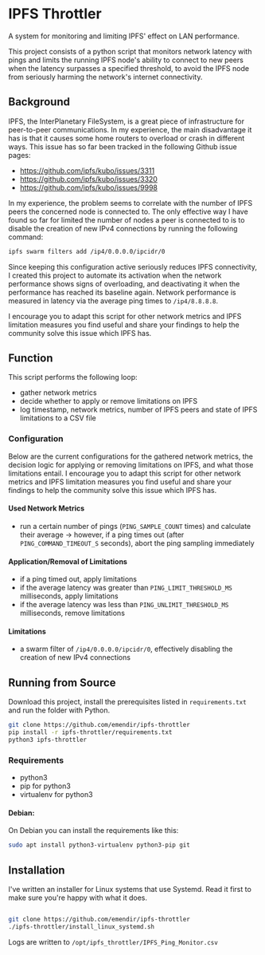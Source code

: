 
# IPFS Throttler

A system for monitoring and limiting IPFS' effect on LAN performance.

This project consists of a python script that monitors network latency with pings and limits the running IPFS node's ability to connect to new peers when the latency surpasses a specified threshold, to avoid the IPFS node from seriously harming the network's internet connectivity.

## Background

IPFS, the InterPlanetary FileSystem, is a great piece of infrastructure for peer-to-peer communications.
In my experience, the main disadvantage it has is that it causes some home routers to overload or crash in different ways.
This issue has so far been tracked in the following Github issue pages:

- https://github.com/ipfs/kubo/issues/3311
- https://github.com/ipfs/kubo/issues/3320
- https://github.com/ipfs/kubo/issues/9998

In my experience, the problem seems to correlate with the number of IPFS peers the concerned node is connected to.
The only effective way I have found so far for limited the number of nodes a peer is connected to is to disable the creation of new IPv4 connections by running the following command:

```sh
ipfs swarm filters add /ip4/0.0.0.0/ipcidr/0
```

Since keeping this configuration active seriously reduces IPFS connectivity, I created this project to automate its activation when the network performance shows signs of overloading, and deactivating it when the performance has reached its baseline again.
Network performance is measured in latency via the average ping times to `/ip4/8.8.8.8`.

I encourage you to adapt this script for other network metrics and IPFS limitation measures you find useful and share your findings to help the community solve this issue which IPFS has.

## Function

This script performs the following loop:

- gather network metrics
- decide whether to apply or remove limitations on IPFS
- log timestamp, network metrics, number of IPFS peers and state of IPFS limitations to a CSV file

### Configuration

Below are the current configurations for the gathered network metrics, the decision logic for applying or removing limitations on IPFS, and what those limitations entail.
I encourage you to adapt this script for other network metrics and IPFS limitation measures you find useful and share your findings to help the community solve this issue which IPFS has.

#### Used Network Metrics

- run a certain number of pings (`PING_SAMPLE_COUNT` times) and calculate their average
  -> however, if a ping times out (after `PING_COMMAND_TIMEOUT_S` seconds), abort the ping sampling immediately

#### Application/Removal of Limitations

- if a ping timed out, apply limitations
- if the average latency was greater than `PING_LIMIT_THRESHOLD_MS` milliseconds, apply limitations
- if the average latency was less than `PING_UNLIMIT_THRESHOLD_MS` milliseconds, remove limitations

#### Limitations

- a swarm filter of `/ip4/0.0.0.0/ipcidr/0`, effectively disabling the creation of new IPv4 connections

## Running from Source

Download this project, install the prerequisites listed in `requirements.txt` and run the folder with Python.

```sh
git clone https://github.com/emendir/ipfs-throttler
pip install -r ipfs-throttler/requirements.txt
python3 ipfs-throttler
```

### Requirements

- python3
- pip for python3
- virtualenv for python3

#### Debian:

On Debian you can install the requirements like this:

```sh
sudo apt install python3-virtualenv python3-pip git
```

## Installation

I've written an installer for Linux systems that use Systemd.
Read it first to make sure you're happy with what it does.

```sh

git clone https://github.com/emendir/ipfs-throttler
./ipfs-throttler/install_linux_systemd.sh
```

Logs are written to `/opt/ipfs_throttler/IPFS_Ping_Monitor.csv`
